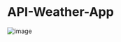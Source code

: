 # API-Weather-App

![image](https://github.com/Stephanniee/API-Weather-App/assets/140328398/9bf92185-8457-42c7-a4d5-3da4eb48ff2f)

